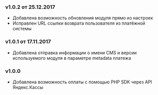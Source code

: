 ### v1.0.2 от 25.12.2017
* Добавлена возможность обновления модуля прямо из настроек
* Исправлен URL ссылки возврата пользователя из платёжной системы

### v1.0.1 от 17.11.2017
* Добавлена отправка информации о имени CMS и версии используемого модуля в параметре metadata платежа

### v1.0.0
* Добавлена возможность оплаты с помощью PHP SDK через API Яндекс.Кассы